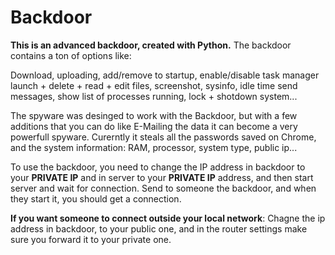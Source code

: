 # Backdoor
**This is an advanced backdoor, created with Python.**
The backdoor contains a ton of options like:

Download, uploading, add/remove to startup, enable/disable task manager
launch + delete + read + edit files, screenshot, sysinfo, idle time
send messages, show list of processes running, lock + shotdown system...

The spyware was desinged to work with the Backdoor, but with a few additions that you can do like E-Mailing the data it can become a very powerfull spyware.
Curerntly it steals all the passwords saved on Chrome, and the system information: RAM, processor, system type, public ip...

To use the backdoor, you need to change the IP address in backdoor to your **PRIVATE IP** and in server to your **PRIVATE IP** address, and then start server and wait for connection.
Send to someone the backdoor, and when they start it, you should get a connection.

**If you want someone to connect outside your local network**:
Chagne the ip address in backdoor, to your public one, and in the router settings make sure you forward it to your private one.
